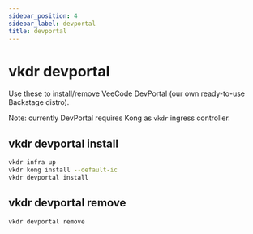 ```yaml
---
sidebar_position: 4
sidebar_label: devportal
title: devportal
---
```


# vkdr devportal

Use these to install/remove VeeCode DevPortal (our own ready-to-use Backstage distro).

Note: currently DevPortal requires Kong as `vkdr` ingress controller.

## vkdr devportal install

```bash
vkdr infra up
vkdr kong install --default-ic
vkdr devportal install
```

## vkdr devportal remove

```bash
vkdr devportal remove
```

